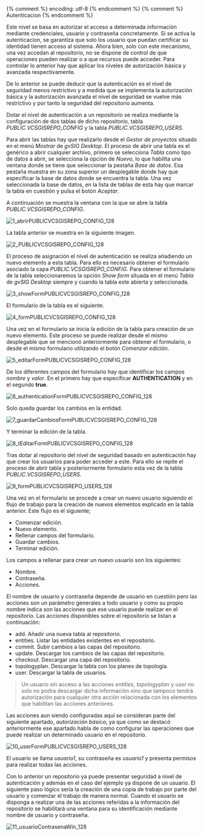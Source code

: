 {% comment %} encoding: utf-8 {% endcomment %}
{% comment %} Autenticacion {% endcomment %} 

Este nivel se basa en autorizar el acceso a determinada información mediante credenciales, usuario y contraseña 
concretamente. Si se activa  la autenticacion, se garantiza que solo los usuario que puedan certificar su 
identidad tienen acceso al sistema. Ahora bien, solo con este mecanismo, una vez accedan al repositorio, no 
se dispone de control de que operaciones pueden realizar o a que recursos puede acceder. Para controlar lo anterior
hay que aplicar los niveles de autorización básica y avanzada respectivamente.

De lo anterior se puede deducir que la autenticación es el nivel de seguridad menos restrictivo y a medida que se 
implementa la autorización básica y la autorización avanzada el nivel de seguridad se vuelve más restrictivo y por
tanto la seguridad del repositorio aumenta.

Dotar el nivel de autenticación a un repositorio se realiza mediante la configuración de dos tablas de dicho
repositorio, tabla *PUBLIC.VCSGISREPO_CONFIG* y la tabla *PUBLIC.VCSGISREPO_USERS*.

Para abrir las tablas hay que realizarlo desde el *Gestor de proyectos* situado en el menú *Mostrar* de 
*gvSIG Desktop*. El proceso de abrir una tabla es el genérico a abrir cualquier archivo, primero se 
selecciona *Tabla* como tipo de datos a abrir, se selecciona la opción de *Nuevo*, lo que habilita una 
ventana donde se tiene que seleccionar la pestaña *Base de datos*. Esa pestaña muestra en su zona superior
un desplegable donde hay que especificar la base de datos donde se encuentra la tabla. 
Una vez seleccionada la base de datos, en la lista de tablas de esta hay que marcar la tabla 
en cuestión y pulsa el botón *Aceptar*.

A continuación se muestra la ventana con la que se abre la tabla *PUBLIC.VCSGISREPO_CONFIG*.

![1_abrirPUBLICVCSGISREPO_CONFIG_128](autenticacion_files/1_abrirPUBLICVCSGISREPO_CONFIG_128.png)

La tabla anterior se muestra en la siguiente imagen.

![2_PUBLICVCSGISREPO_CONFIG_128](autenticacion_files/2_PUBLICVCSGISREPO_CONFIG_128.png)

El proceso de asignación el nivel de autenticación se realiza añadiendo un nuevo elemento a esta tabla.
Para ello es necesario obtener el formulario asociado la capa *PUBLIC.VCSGISREPO_CONFIG*. 
Para obtener el formulario de la tabla seleccionaremos la opción *Show form* situada en el menú 
*Tabla* de *gvSIG Desktop* siempre y cuando la tabla este abierta y seleccionada.

![3_showFormPUBLICVCSGISREPO_CONFIG_128](autenticacion_files/3_showFormPUBLICVCSGISREPO_CONFIG_128.png)

El formulario de la tabla es el siguiente.

![4_formPUBLICVCSGISREPO_CONFIG_128](autenticacion_files/4_formPUBLICVCSGISREPO_CONFIG_128.png)

Una vez en el formulario se inicia la edición de la tabla para creación de un nuevo elemento. 
Este proceso se puede realizar desde el mismo desplegable que se mencionó anteriormente para obtener 
el formulario, o desde el mismo formulario utilizando el botón *Comenzar edición*.

![5_editarFormPUBLICVCSGISREPO_CONFIG_128](ejemplo_asignacion_recursos_files/5_editarFormPUBLICVCSGISREPO_CONFIG_128.png)

De los diferentes campos del formulario hay que identificar los campos *nombre* y *valor*. En el primero hay que 
especificar **AUTHENTICATION** y en el segundo **true**.

![6_authenticationFormPUBLICVCSGISREPO_CONFIG_128](ejemplo_asignacion_recursos_files/6_authenticationFormPUBLICVCSGISREPO_CONFIG_128.png)

Solo queda guardar los cambios en la entidad.

![7_guardarCambiosFormPUBLICVCSGISREPO_CONFIG_128](ejemplo_asignacion_recursos_files/7_guardarCambiosFormPUBLICVCSGISREPO_CONFIG_128.png)

Y terminar la edición de la tabla.

![8_tEditarFormPUBLICVCSGISREPO_CONFIG_128](ejemplo_asignacion_recursos_files/8_tEditarFormPUBLICVCSGISREPO_CONFIG_128.png)

Tras dotar al repositorio del nivel de seguridad basado en autenticación hay que crear los usuarios para poder 
acceder a este. Para ello se repite el proceso de abrir tabla y posteriormente formulario esta vez de la tabla
*PUBLIC.VCSGISREPO_USERS*.

![9_formPUBLICVCSGISREPO_USERS_128](autenticacion_files/9_formPUBLICVCSGISREPO_USERS_128.png)

Una vez en el formulario se procede a crear un nuevo usuario siguiendo el flujo de trabajo para la creación de
nuevos elementos explicado en la tabla anterior. Este flujo es el siguiente;
 * Comenzar edición.
 * Nuevo elemento.
 * Rellenar campos del formulario.
 * Guardar cambios.
 * Terminar edición.

Los campos a rellenar para crear un nuevo usuario son los siguientes:
 * Nombre.
 * Contraseña.
 * Acciones.
 
El nombre de usuario y contraseña depende de usuario en cuestión pero las acciones son un parámetro generales
a todo usuario y como su propio nombre indica son las acciones que ese usuario puede realizar en el repositorio.
Las acciones disponibles sobre el repositorio se listan a continuación:
 * add. Añadir una nueva tabla al repositorio.
 * entities. Listar las entidades existentes en el repositorio.
 * commit. Subir cambios a las capas del repositorio.
 * update. Descargar los cambios de las capas del repositorio.
 * checkout. Descargar una capa del repositorio.
 * topologyplan. Descargar la tabla con los planes de topología.
 * user. Descargar la tabla de usuarios.

 > Un usuario sin acceso a las acciones *entities*, *topologyplan* y *user* no solo no podra descargar dicha 
 información sino que tampoco tendrá autorización para cualquier otra acción relacionada con los elementos 
 que habilitan las acciones anteriores.

Las acciones aun siendo configuradas aquí se consideran parte del siguiente apartado, 
*autorización básica*, ya que como se destacó anteriormente ese apartado habla de como configurar las operaciones 
que puede realizar un determinado usuario en el repositorio.

![10_userFormPUBLICVCSGISREPO_USERS_128](autenticacion_files/10_userFormPUBLICVCSGISREPO_USERS_128.png)

El usuario se llama *usuario1*, su contraseña es *usuario1* y presenta permisos para realizar todas las acciones.

Con lo anterior un repositorio ya puede presentar seguridad a nivel de autenticación y además en el caso del ejemplo
ya dispone de un usuario. El siguiente paso lógico sería la creación de una copia de trabajo por parte del
usuario y comenzar el trabajo de manera normal. Cuando el usuario se disponga a realizar una de las acciones
referidas a la información del repositorio se habilitará una ventana para su identificación mediante nombre
de usuario y contraseña.

![11_usuarioContrasenaWin_128](autenticacion_files/11_usuarioContrasenaWin_128.png)


